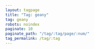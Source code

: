 ```yaml
---
layout: tagpage
title: "Tag: geany"
tag: geany
robots: noindex
paginate: 10
paginate_path: "/tag/:tag/page/:num/"
tag_permalink: /tag/:tag
---
```

